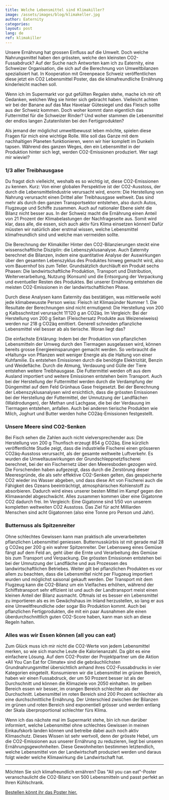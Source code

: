 ```yaml
---
title: Welche Lebensmittel sind Klimakiller?
image: /assets/images/blog/klimakeller.jpg
author: Eaternity
categories:
layout: post
lang: de
ref: klimakiller
---
```



Unsere Ernährung hat grossen Einfluss auf die Umwelt. Doch welche Nahrungsmittel haben den grössten, welche den kleinsten CO2-Fussabdruck? Auf der Suche nach Antworten kam ich zu Eaternity, eine Schweizer Organisation, die sich auf die Berechnung von Umweltbilanzen spezialisiert hat. In Kooperation mit Greenpeace Schweiz veröffentlichen diese jetzt ein CO2 Lebensmittel Poster, das die klimafreundliche Ernährung kinderleicht machen soll. 

Wenn ich im Supermarkt vor gut gefüllten Regalen stehe, mache ich mir oft Gedanken, welchen Weg sie hinter sich gebracht haben. Vielleicht achten wir bei der Banane auf das Max Havelaar Gütesiegel und das Fleisch sollte aus der Schweiz kommen. Doch woher kommt dann eigentlich das Futtermittel für die Schweizer Rinder? Und woher stammen die Lebensmittel der endlos langen Zutatenlisten bei den Fertigprodukten?

Als jemand der möglichst umweltbewusst leben möchte, spielen diese Fragen für mich eine wichtige Rolle. Wie soll das Ganze mit dem nachhaltigen Planeten funktionieren, wenn wir hier komplett im Dunkeln tapsen. Während des ganzen Weges, den ein Lebensmittel in der Produktion hinter sich legt, werden CO2-Emissionen produziert. Wer sagt mir wieviel?

### 1/3 aller Treibhausgase
Du fragst dich vielleicht, weshalb es so wichtig ist, diese CO2-Emissionen zu kennen. Kurz: Von einer globalen Perspektive ist der CO2-Ausstoss, der durch die Lebensmittelindustrie verursacht wird, enorm: Die Herstellung von Nahrung verursacht einen Drittel aller Treibhausgase weltweit. Das sind mehr als durch den ganzen Transportsektor entstehen, also durch Autos, Flugzeuge und Schiffe zusammen.
Auch auf nationaler Ebene sieht die Bilanz nicht besser aus. In der Schweiz macht die Ernährung einen Anteil von 21 Prozent der Klimabelastungen der Nachfrageseite aus. Somit wird klar, dass alle, die essen, sich auch aktiv fürs Klima einsetzen können! Dafür müssten wir natürlich aber erstmal wissen, welche Lebensmittel klimafreundlich sind und welche man vermeiden sollte.

Die Berechnung der Klimakiller
Hinter den CO2-Bilanzierungen steckt eine wissenschaftliche Disziplin: die Lebenszyklusanalyse. Auch Eaternity berechnet die Bilanzen, indem eine quantitative Analyse der Auswirkungen über den gesamten Lebenszyklus des Produktes hinweg gemacht wird, also vom Bauernhof bis zum Teller. Grundsätzlich durchläuft ein Produkt sechs Phasen: Die landwirtschaftliche Produktion, Transport und Distribution, Weiterverarbeitung, Nutzung (Konsum) und die Entsorgung der Verpackung und eventueller Resten des Produktes. Bei unserer Ernährung entstehen die meisten CO2-Emissionen in der landwirtschaftlichen Phase.

Durch diese Analysen kann Eaternity das bestätigen, was mittlerweile wohl jede klimabewusste Person weiss: Fleisch ist Klimasünder Nummer 1. Die Resultate der Berechnungen sind nicht ermutigend: Die Herstellung von 200 g Kalbsschnitzel verursacht 11’120 g an CO2äq. Im Vergleich: Bei der Herstellung von 200 g Seitan (Fleischersatz Produkte aus Weizeneiweiss) werden nur 218 g CO2äq emittiert. Generell schneiden pflanzliche Lebensmittel viel besser ab als tierische. Woran liegt das?


Die einfachste Erklärung: Indem bei der Produktion von pflanzlichen Lebensmitteln der Umweg durch den Tiermagen ausgelassen wird, können bereits grosse Energieeinsparungen gemacht werden. So verbraucht die «Haltung» von Pflanzen weit weniger Energie als die Haltung von einer Kuhfamilie. Es entstehen Emissionen durch die benötigte Elektrizität, Benzin und Weidefläche. Durch die Atmung, Verdauung und Gülle der Tiere entstehen weitere Treibhausgase. Die Futtermittel werden oft aus dem Ausland importiert und weitere Emissionen entstehen beim Transport. Auch bei der Herstellung der Futtermittel werden durch die Verdampfung der Düngemittel auf dem Feld Grünhaus Gase freigesetzt. Bei der Berechnung der Lebenszyklusanalysen wird ersichtlich, dass die grössten Emissionen bei 
der Herstellung der Futtermittel, 
der Umnutzung der Landflächen (Waldrodungen),
der Methan und Lachgase, die bei der Verdauung im Tiermagen entstehen,
anfallen. Auch bei anderen tierische Produkten wie Milch, Joghurt und Butter werden hohe CO2äq-Emissionen festgestellt.

### Unsere Meere sind CO2-Senken
Bei Fisch sehen die Zahlen auch nicht vielversprechender aus: Die Herstellung von 200 g Thunfisch erzeugt 854 g CO2äq. Eine kürzlich veröffentlichte Studie zeigt, dass die industrielle Fischerei einen grösseren CO2äq-Ausstoss verursacht, als der gesamte weltweite Luftverkehr. Es wurden die Umweltauswirkungen der Grundschleppnetzfischerei berechnet, bei der ein Fischernetz über den Meeresboden gezogen wird. Die Forschenden haben aufgezeigt, dass durch die Zerstörung dieser Meeresgründe, die als sehr effektive CO2-Senken gelten, das gespeicherte CO2 wieder ins Wasser abgeben, und dass diese Art von Fischerei auch die Fähigkeit des Ozeans beeinträchtigt, atmosphärischen Kohlenstoff zu absorbieren. Dadurch wird eines unserer besten Mittel im Kampf gegen den Klimawandel abgeschwächt. Alles zusammen kommen über eine Gigatonne CO2 dadurch frei. Im Vergleich: Eine Gigatonne sind 1/50 von unserem kompletten weltweiten CO2 Ausstoss. Das Ziel für acht Milliarden Menschen sind acht Gigatonnen (also eine Tonne pro Person und Jahr).

### Butternuss als Spitzenreiter
Ohne schlechtes Gewissen kann man praktisch alle unverarbeiteten pflanzlichen Lebensmittel geniessen. Butternusskürbis ist mit gerade mal 28 g CO2eq per 200 g ein wahrer Spitzenreiter. Der Lebensweg eines Gemüse fängt auf dem Feld an, geht über die Ernte und Verarbeitung des Gemüse bis zum Transport und Verpackung. Die grössten Emissionen entstehen bei bei der Umnutzung der Landfläche und aus Prozessen des landwirtschaftlichen Betriebes. Weiter gilt bei pflanzlichen Produkten es vor allem zu beachten, dass die Lebensmittel nicht per Flugzeug importiert wurden und möglichst saisonal gekauft werden. Der Transport mit dem Flugzeug kann die CO2-Bilanz um ein Vielfaches erhöhen, während der Schiffstransport sehr effizient ist und auch der Landtransport meist einen kleinen Anteil der Bilanz ausmacht. Oftmals ist es besser ein Lebensmittel zu importieren als es im Gewächshaus im Inland herzustellen, so lang er aus eine Umweltfreundliche oder sogar Bio Produktion kommt. Auch bei pflanzlichen Fertigprodukten, die mit ein paar Ausnahmen alle einen überdurchschnittlich guten CO2-Score haben, kann man sich an diese Regeln halten.


### Alles was wir Essen können (all you can eat)
Zum Glück muss ich mir nicht die CO2-Werte von jedem Lebensmittel merken, so wie sich manche Leute die Kalorienanzahl. Da gibt es eine einfachere Lösung. Auf dem CO2-Poster  der Projektpartner um die Aktion «All You Can Eat for Climate» sind die gebräuchlichsten Grundnahrungsmittel übersichtlich anhand ihres CO2-Fussabdrucks in vier Kategorien eingeteilt. 
Konsumieren wir die Lebensmittel im grünen Bereich, haben wir einen Fussabdruck, der um 50 Prozent besser ist als der Durchschnitt und können die Klimaziele von 2050 einhalten. Im gelben Bereich essen wir besser, im orangen Bereich schlechter als der Durchschnitt. Lebensmittel im roten Bereich sind 200 Prozent schlechter als eine durchschnittliche Ernährung. Der Unterschied zwischen der Bilanzen im grünen und roten Bereich sind exponentiell grösser und werden entlang der Skala überproportional schlechter fürs Klima. 

Wenn ich das nächste mal im Supermarkt stehe, bin ich nun darüber informiert, welche Lebensmittel ohne schlechtes Gewissen in meinen Einkaufskorb landen können und betreibe dabei auch noch aktiv Klimaschutz. Dieses Wissen ist sehr wertvoll, denn der grösste Hebel, um die CO2-Emissionen aus unserer Ernährung zu reduzieren, liegt bei unseren Ernährungsgewohnheiten. Diese Gewohnheiten bestimmen letztendlich, welche Lebensmittel von der Landwirtschaft produziert werden und daraus folgt wieder welche Klimawirkung die Landwirtschaft hat.



------

Möchten Sie sich klimafreundlich ernähren? Das "All you can eat"-Poster veranschaulicht die CO2-Bilanz von 500 Lebensmitteln und passt perfekt an Ihren Kühlschrank.

[Bestellen könnt ihr das Poster hier.](https://www.greenpeace.ch/de/all-you-can-eat-poster/?utm_medium=referral&utm_source=eaternity.ch&utm_campaign=finance)
